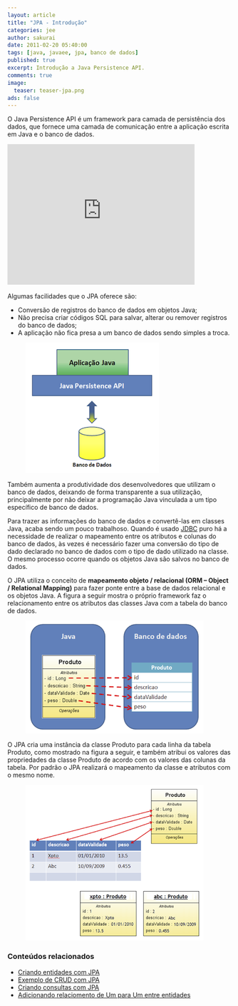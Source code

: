 ```yaml
---
layout: article
title: "JPA - Introdução"
categories: jee
author: sakurai
date: 2011-02-20 05:40:00
tags: [java, javaee, jpa, banco de dados]
published: true
excerpt: Introdução a Java Persistence API.
comments: true
image:
  teaser: teaser-jpa.png
ads: false
---
```


O Java Persistence API é um framework para camada de persistência dos dados, que fornece uma camada de comunicação entre a aplicação escrita em Java e o banco de dados.

<iframe width="420" height="315" src="https://www.youtube.com/embed/N4qNeKBDzy0" frameborder="0" allowfullscreen></iframe>

Algumas facilidades que o JPA oferece são:

* Conversão de registros do banco de dados em objetos Java;
* Não precisa criar códigos SQL para salvar, alterar ou remover registros do banco de dados;
* A aplicação não fica presa a um banco de dados sendo simples a troca.

<figure>
    <a href="/images/2011-02-20-jpa-introducao-01.png"><img src="/images/2011-02-20-jpa-introducao-01.png" alt="JPA"></a>
</figure>

Também aumenta a produtividade dos desenvolvedores que utilizam o banco de dados, deixando de forma transparente a sua utilização, principalmente por não deixar a programação Java vinculada a um tipo específico de banco de dados.

Para trazer as informações do banco de dados e convertê-las em classes Java, acaba sendo um pouco trabalhoso. Quando é usado [JDBC](http://www.universidadejava.com.br/java/java-jdbc/) puro há a necessidade de realizar o mapeamento entre os atributos e colunas do banco de dados, às vezes é necessário fazer uma conversão do tipo de dado declarado no banco de dados com o tipo de dado utilizado na classe. O mesmo processo ocorre quando os objetos Java são salvos no banco de dados.

O JPA utiliza o conceito de **mapeamento objeto / relacional (ORM – Object / Relational Mapping)** para fazer ponte entre a base de dados relacional e os objetos Java. A figura a seguir mostra o próprio framework faz o relacionamento entre os atributos das classes Java com a tabela do banco de dados.

<figure>
    <a href="/images/2011-02-20-jpa-introducao-02.png"><img src="/images/2011-02-20-jpa-introducao-02.png" alt="Mapeamento objeto / relacional"></a>
</figure>

O JPA cria uma instância da classe Produto para cada linha da tabela Produto, como mostrado na figura a seguir, e também atribui os valores das propriedades da classe Produto de acordo com os valores das colunas da tabela. Por padrão o JPA realizará o mapeamento da classe e atributos com o mesmo nome.

<figure>
    <a href="/images/2011-02-20-jpa-introducao-03.png"><img src="/images/2011-02-20-jpa-introducao-03.png" alt="Mapeamento objeto / relacional"></a>
</figure>


### Conteúdos relacionados

- [Criando entidades com JPA](http://www.universidadejava.com.br/javaee/jpa-entity/)
- [Exemplo de CRUD com JPA](http://www.universidadejava.com.br/javaee/jpa-exemplo-crud/)
- [Criando consultas com JPA](http://www.universidadejava.com.br/javaee/jpa-query/)
- [Adicionando relaciomento de Um para Um entre entidades](http://www.universidadejava.com.br/javaee/jpa-onetoone/)